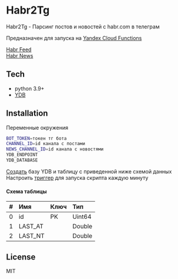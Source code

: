 # Habr2Tg

Habr2Tg - Парсинг постов и новостей с habr.com в телеграм

Предназначен для запуска на [Yandex Cloud Functions](https://cloud.yandex.ru/services/functions)

[Habr Feed](https://t.me/HabrFeed)  
[Habr News](https://t.me/HabrNewsFeed)

## Tech

- python 3.9+
- [YDB](https://cloud.yandex.ru/services/ydb)

## Installation

Переменные окружения

```sh
BOT_TOKEN=токен тг бота
CHANNEL_ID=id канала с постами
NEWS_CHANNEL_ID=id канала с новостями
YDB_ENDPOINT
YDB_DATABASE
```
[Создать](https://cloud.yandex.ru/docs/ydb/quickstart#create-db) базу YDB и таблицу с приведенной ниже схемой данных  
Настроить [триггер](https://cloud.yandex.ru/docs/functions/quickstart/create-trigger/) для запуска скрипта каждую минуту

#### Схема таблицы
| **#** |**Имя**| **Ключ** | **Тип** |
| :---- | :------ | :----- | :------ |
| 0 | id | PK | Uint64 |
| 1 | LAST_AT |  | Double |
| 2 | LAST_NT |  | Double |

## License

MIT
